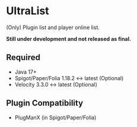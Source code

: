 # UltraList
(Only) Plugin list and player online list.

**Still under development and not released as final.**

## Required
- Java 17+
- Spigot/Paper/Folia 1.18.2 ↔ latest (Optional)
- Velocity 3.3.0 ↔ latest (Optional)

## Plugin Compatibility
- PlugManX (in Spigot/Paper/Folia)

